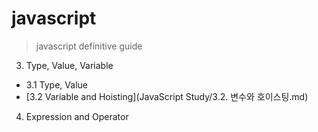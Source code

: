 # javascript
> javascript definitive guide

3. Type, Value, Variable
  - 3.1 Type, Value
  - [3.2 Variable and Hoisting](JavaScript Study/3.2. 변수와 호이스팅.md)

4. Expression and Operator
